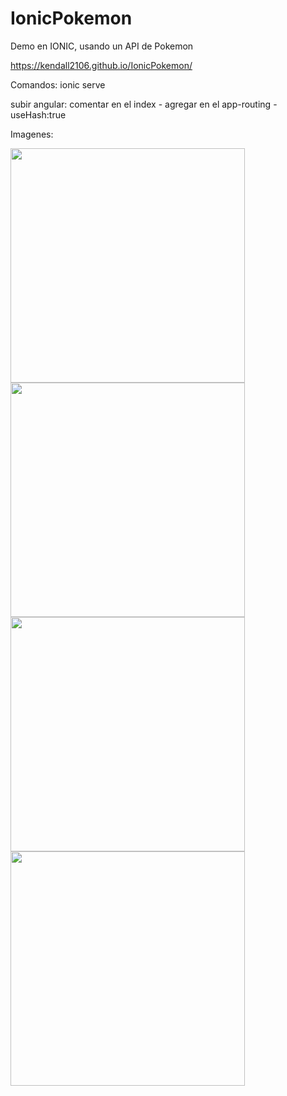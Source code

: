 # IonicPokemon

Demo en IONIC, usando un API de Pokemon

https://kendall2106.github.io/IonicPokemon/

Comandos:
ionic serve

subir angular:
comentar en el index - <!-- <base href="/" />-->
agregar en el app-routing - useHash:true

Imagenes:

<img src="https://github.com/Kendall2106/IonicPokemon/assets/83435540/967e1b6e-97e6-4c1d-9794-b07daf60765b" width="375">
<img src="https://github.com/Kendall2106/IonicPokemon/assets/83435540/3fad9639-3186-4086-9ae1-0fc6721d310e" width="375">
<img src="https://github.com/Kendall2106/IonicPokemon/assets/83435540/aa85b2b4-6fd7-41f0-a0ca-c006918d1567" width="375">
<img src="https://github.com/Kendall2106/IonicPokemon/assets/83435540/6747e60b-8941-4bb0-8276-c1314199a4dd" width="375">
